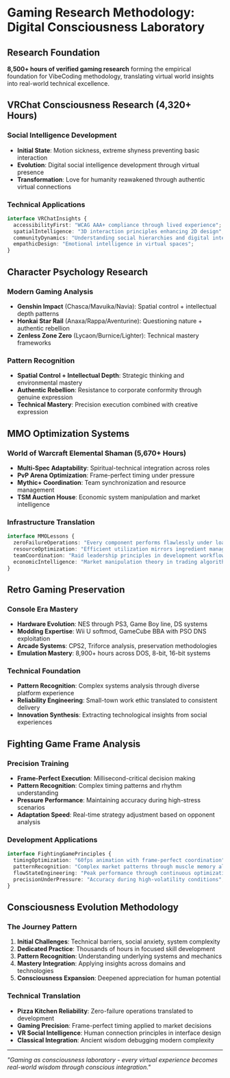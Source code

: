 
# Gaming Research Methodology: Digital Consciousness Laboratory

## Research Foundation

**8,500+ hours of verified gaming research** forming the empirical foundation for VibeCoding methodology, translating virtual world insights into real-world technical excellence.

## VRChat Consciousness Research (4,320+ Hours)

### Social Intelligence Development
- **Initial State**: Motion sickness, extreme shyness preventing basic interaction
- **Evolution**: Digital social intelligence development through virtual presence
- **Transformation**: Love for humanity reawakened through authentic virtual connections

### Technical Applications
```typescript
interface VRChatInsights {
  accessibilityFirst: "WCAG AAA+ compliance through lived experience";
  spatialIntelligence: "3D interaction principles enhancing 2D design";
  communityDynamics: "Understanding social hierarchies and digital interaction";
  empathicDesign: "Emotional intelligence in virtual spaces";
}
```

## Character Psychology Research

### Modern Gaming Analysis
- **Genshin Impact** (Chasca/Mavuika/Navia): Spatial control + intellectual depth patterns
- **Honkai Star Rail** (Anaxa/Rappa/Aventurine): Questioning nature + authentic rebellion
- **Zenless Zone Zero** (Lycaon/Burnice/Lighter): Technical mastery frameworks

### Pattern Recognition
- **Spatial Control + Intellectual Depth**: Strategic thinking and environmental mastery
- **Authentic Rebellion**: Resistance to corporate conformity through genuine expression
- **Technical Mastery**: Precision execution combined with creative expression

## MMO Optimization Systems

### World of Warcraft Elemental Shaman (5,670+ Hours)
- **Multi-Spec Adaptability**: Spiritual-technical integration across roles
- **PvP Arena Optimization**: Frame-perfect timing under pressure
- **Mythic+ Coordination**: Team synchronization and resource management
- **TSM Auction House**: Economic system manipulation and market intelligence

### Infrastructure Translation
```typescript
interface MMOLessons {
  zeroFailureOperations: "Every component performs flawlessly under load";
  resourceOptimization: "Efficient utilization mirrors ingredient management";
  teamCoordination: "Raid leadership principles in development workflows";
  economicIntelligence: "Market manipulation theory in trading algorithms";
}
```

## Retro Gaming Preservation

### Console Era Mastery
- **Hardware Evolution**: NES through PS3, Game Boy line, DS systems
- **Modding Expertise**: Wii U softmod, GameCube BBA with PSO DNS exploitation
- **Arcade Systems**: CPS2, Triforce analysis, preservation methodologies
- **Emulation Mastery**: 8,900+ hours across DOS, 8-bit, 16-bit systems

### Technical Foundation
- **Pattern Recognition**: Complex systems analysis through diverse platform experience
- **Reliability Engineering**: Small-town work ethic translated to consistent delivery
- **Innovation Synthesis**: Extracting technological insights from social experiences

## Fighting Game Frame Analysis

### Precision Training
- **Frame-Perfect Execution**: Millisecond-critical decision making
- **Pattern Recognition**: Complex timing patterns and rhythm understanding
- **Pressure Performance**: Maintaining accuracy during high-stress scenarios
- **Adaptation Speed**: Real-time strategy adjustment based on opponent analysis

### Development Applications
```typescript
interface FightingGamePrinciples {
  timingOptimization: "60fps animation with frame-perfect coordination";
  patternRecognition: "Complex market patterns through muscle memory algorithms";
  flowStateEngineering: "Peak performance through continuous optimization";
  precisionUnderPressure: "Accuracy during high-volatility conditions";
}
```

## Consciousness Evolution Methodology

### The Journey Pattern
1. **Initial Challenges**: Technical barriers, social anxiety, system complexity
2. **Dedicated Practice**: Thousands of hours in focused skill development
3. **Pattern Recognition**: Understanding underlying systems and mechanics
4. **Mastery Integration**: Applying insights across domains and technologies
5. **Consciousness Expansion**: Deepened appreciation for human potential

### Technical Translation
- **Pizza Kitchen Reliability**: Zero-failure operations translated to development
- **Gaming Precision**: Frame-perfect timing applied to market decisions
- **VR Social Intelligence**: Human connection principles in interface design
- **Classical Integration**: Ancient wisdom debugging modern complexity

---

*"Gaming as consciousness laboratory - every virtual experience becomes real-world wisdom through conscious integration."*
